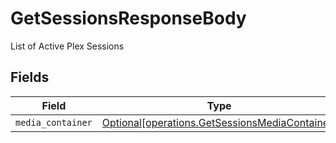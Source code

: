 # GetSessionsResponseBody

List of Active Plex Sessions


## Fields

| Field                                                                                                  | Type                                                                                                   | Required                                                                                               | Description                                                                                            |
| ------------------------------------------------------------------------------------------------------ | ------------------------------------------------------------------------------------------------------ | ------------------------------------------------------------------------------------------------------ | ------------------------------------------------------------------------------------------------------ |
| `media_container`                                                                                      | [Optional[operations.GetSessionsMediaContainer]](../../models/operations/getsessionsmediacontainer.md) | :heavy_minus_sign:                                                                                     | N/A                                                                                                    |